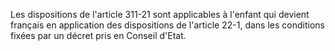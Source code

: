   
Les dispositions de l'article 311-21 sont applicables à l'enfant qui devient français en application des dispositions de l'article 22-1, dans les conditions fixées par un décret pris en Conseil d'Etat.  

  
